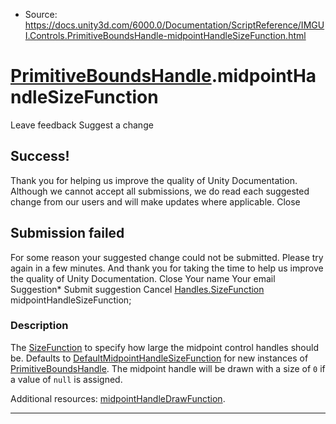 * Source: https://docs.unity3d.com/6000.0/Documentation/ScriptReference/IMGUI.Controls.PrimitiveBoundsHandle-midpointHandleSizeFunction.html

#  [PrimitiveBoundsHandle](https://docs.unity3d.com/6000.0/Documentation/ScriptReference/IMGUI.Controls.PrimitiveBoundsHandle.html).midpointHandleSizeFunction
Leave feedback
Suggest a change
## Success!
Thank you for helping us improve the quality of Unity Documentation. Although we cannot accept all submissions, we do read each suggested change from our users and will make updates where applicable.
Close
## Submission failed
For some reason your suggested change could not be submitted. Please <a>try again</a> in a few minutes. And thank you for taking the time to help us improve the quality of Unity Documentation.
Close
Your name Your email Suggestion* Submit suggestion
Cancel
[Handles.SizeFunction](https://docs.unity3d.com/6000.0/Documentation/ScriptReference/Handles.SizeFunction.html) midpointHandleSizeFunction; 
### Description
The [SizeFunction](https://docs.unity3d.com/6000.0/Documentation/ScriptReference/Handles.SizeFunction.html) to specify how large the midpoint control handles should be.
Defaults to [DefaultMidpointHandleSizeFunction](https://docs.unity3d.com/6000.0/Documentation/ScriptReference/IMGUI.Controls.PrimitiveBoundsHandle.DefaultMidpointHandleSizeFunction.html) for new instances of [PrimitiveBoundsHandle](https://docs.unity3d.com/6000.0/Documentation/ScriptReference/IMGUI.Controls.PrimitiveBoundsHandle.html). The midpoint handle will be drawn with a size of `0` if a value of `null` is assigned.  
  
Additional resources: [midpointHandleDrawFunction](https://docs.unity3d.com/6000.0/Documentation/ScriptReference/IMGUI.Controls.PrimitiveBoundsHandle-midpointHandleDrawFunction.html).
* * *

